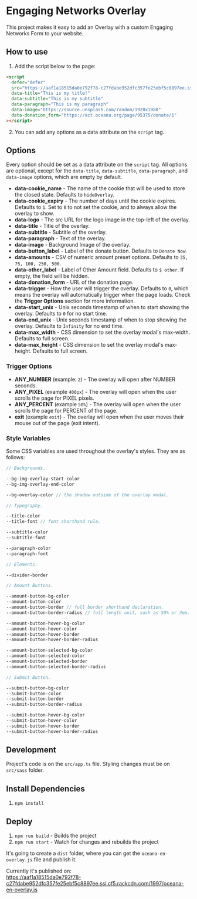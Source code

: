 # Engaging Networks Overlay

This project makes it easy to add an Overlay with a custom Engaging Networks Form to your website.

## How to use

1. Add the script below to the page:

```html
<script
  defer="defer"
  src="https://aaf1a18515da0e792f78-c27fdabe952dfc357fe25ebf5c8897ee.ssl.cf5.rackcdn.com/1997/oceana-en-overlay.js"
  data-title="This is my title!"
  data-subtitle="This is my subtitle"
  data-paragraph="This is my paragraph"
  data-image="https://source.unsplash.com/random/1920x1080"
  data-donation_form="https://act.oceana.org/page/95375/donate/1"
></script>
```

2. You can add any options as a data attribute on the `script` tag.

## Options

Every option should be set as a data attribute on the `script` tag. All options are optional, except for the `data-title`, `data-subtitle`, `data-paragraph`, and `data-image` options, which are empty by default.

- **data-cookie_name** - The name of the cookie that will be used to store the closed state. Defaults to `hideOverlay`.
- **data-cookie_expiry** - The number of days until the cookie expires. Defaults to `1`. Set to `0` to not set the cookie, and to always allow the overlay to show.
- **data-logo** - The src URL for the logo image in the top-left of the overlay.
- **data-title** - Title of the overlay.
- **data-subtitle** - Subtitle of the overlay.
- **data-paragraph** - Text of the overlay.
- **data-image** - Background Image of the overlay.
- **data-button_label** - Label of the donate button. Defaults to `Donate Now`.
- **data-amounts** - CSV of numeric amount preset options. Defaults to `35, 75, 100, 250, 500`.
- **data-other_label** - Label of Other Amount field. Defaults to `$ other`. If empty, the field will be hidden.
- **data-donation_form** - URL of the donation page.
- **data-trigger** - How the user will trigger the overlay. Defaults to `0`, which means the overlay will automatically trigger when the page loads. Check the **Trigger Options** section for more information.
- **data-start_unix** - Unix seconds timestamp of when to start showing the overlay. Defaults to `0` for no start time.
- **data-end_unix** - Unix seconds timestamp of when to stop showing the overlay. Defaults to `Infinity` for no end time.
- **data-max_width** - CSS dimension to set the overlay modal's max-width. Defaults to full screen.
- **data-max_height** - CSS dimension to set the overlay modal's max-height. Defaults to full screen.

### Trigger Options

- **ANY_NUMBER** (example: `2`) - The overlay will open after NUMBER seconds.
- **ANY_PIXEL** (example `400px`) - The overlay will open when the user scrolls the page for PIXEL pixels.
- **ANY_PERCENT** (example `50%`) - The overlay will open when the user scrolls the page for PERCENT of the page.
- **exit** (example `exit`) - The overlay will open when the user moves their mouse out of the page (exit intent).

### Style Variables

Some CSS variables are used throughout the overlay's styles. They are as follows:

```scss
// Backgrounds.

--bg-img-overlay-start-color
--bg-img-overlay-end-color

--bg-overlay-color // the shadow outside of the overlay modal.

// Typography.

--title-color
--title-font // font shorthand rule.

--subtitle-color
--subtitle-font

--paragraph-color
--paragraph-font

// Elements.

--divider-border

// Amount Buttons.

--amount-button-bg-color
--amount-button-color
--amount-button-border // full border shorthand declaration.
--amount-button-border-radius // full length unit, such as 50% or 3em.

--amount-button-hover-bg-color
--amount-button-hover-color
--amount-button-hover-border
--amount-button-hover-border-radius

--amount-button-selected-bg-color
--amount-button-selected-color
--amount-button-selected-border
--amount-button-selected-border-radius

// Submit Button.

--submit-button-bg-color
--submit-button-color
--submit-button-border
--submit-button-border-radius

--submit-button-hover-bg-color
--submit-button-hover-color
--submit-button-hover-border
--submit-button-hover-border-radius
```

## Development

Project's code is on the `src/app.ts` file. Styling changes must be on `src/sass` folder.

## Install Dependencies

1. `npm install`

## Deploy

1. `npm run build` - Builds the project
2. `npm run start` - Watch for changes and rebuilds the project

It's going to create a `dist` folder, where you can get the `oceana-en-overlay.js` file and publish it.

Currently it's published on:  
https://aaf1a18515da0e792f78-c27fdabe952dfc357fe25ebf5c8897ee.ssl.cf5.rackcdn.com/1997/oceana-en-overlay.js
